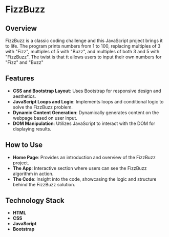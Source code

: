 # FizzBuzz

## Overview
FizzBuzz is a classic coding challenge and this JavaScript project brings it to life. The program prints numbers from 1 to 100, replacing multiples of 3 with "Fizz", multiples of 5 with "Buzz", and multiples of both 3 and 5 with "FizzBuzz". The twist is that tt allows users to input their own numbers for "Fizz" and "Buzz"

## Features
- **CSS and Bootstrap Layout**: Uses Bootstrap for responsive design and aesthetics.
- **JavaScript Loops and Logic**: Implements loops and conditional logic to solve the FizzBuzz problem.
- **Dynamic Content Generation**: Dynamically generates content on the webpage based on user input.
- **DOM Manipulation**: Utilizes JavaScript to interact with the DOM for displaying results.

## How to Use
- **Home Page**: Provides an introduction and overview of the FizzBuzz project. 
- **The App**: Interactive section where users can see the FizzBuzz algorithm in action. 
- **The Code**: Insight into the code, showcasing the logic and structure behind the FizzBuzz solution. 

## Technology Stack
- **HTML**
- **CSS**
- **JavaScript**
- **Bootstrap**
